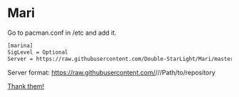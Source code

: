 # Mari

Go to pacman.conf in /etc and add it.

``` bash
[marina]
SigLevel = Optional
Server = https://raw.githubusercontent.com/Double-StarLight/Mari/master
```

Server format: https://raw.githubusercontent.com/<User>/<Repository>/<Branch>/Path/to/repository

[Thank them!](https://disconnected.systems/blog/archlinux-repo-in-a-git-repo/)
